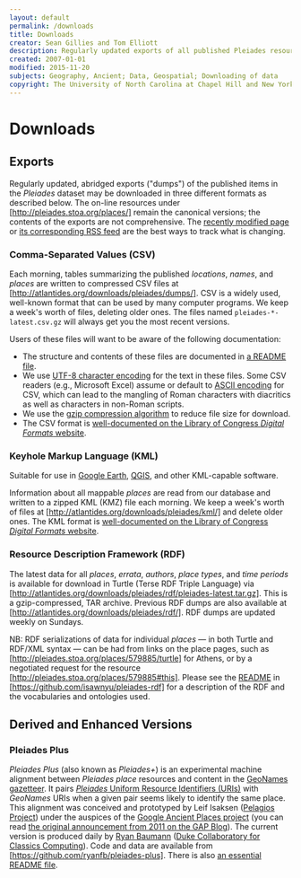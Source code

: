 ```yaml
---
layout: default
permalink: /downloads
title: Downloads
creator: Sean Gillies and Tom Elliott
description: Regularly updated exports of all published Pleiades resources are available in multiple formats including CSV, KML, and RDF.
created: 2007-01-01
modified: 2015-11-20
subjects: Geography, Ancient; Data, Geospatial; Downloading of data
copyright: The University of North Carolina at Chapel Hill and New York University
---
```


# Downloads

## Exports

Regularly updated, abridged exports ("dumps") of the published items in the _Pleiades_ dataset may be downloaded in three different formats as described below. The on-line resources under [http://pleiades.stoa.org/places/] remain the canonical versions; the contents of the exports are not comprehensive. The [recently modified page](http://pleiades.stoa.org/recently_modified) or [its corresponding RSS feed](http://pleiades.stoa.org/news/changes/RSS) are the best ways to track what is changing.

### Comma-Separated Values (CSV)

Each morning, tables summarizing the published _locations_, _names_, and _places_ are written to compressed CSV files at [http://atlantides.org/downloads/pleiades/dumps/]. CSV is a widely used, well-known format that can be used by many computer programs. We keep a week's worth of files, deleting older ones. The files named `pleiades-*-latest.csv.gz` will always get you the most recent versions.

Users of these files will want to be aware of the following documentation:

*   The structure and contents of these files are documented in [a README file](http://atlantides.org/downloads/pleiades/dumps/README.txt).
*   We use [UTF-8 character encoding](https://en.wikipedia.org/wiki/UTF-8) for the text in these files. Some CSV readers (e.g., Microsoft Excel) assume or default to [ASCII encoding](https://en.wikipedia.org/wiki/ASCII) for CSV, which can lead to the mangling of Roman characters with diacritics as well as characters in non-Roman scripts.
*   We use the [gzip compression algorithm](https://en.wikipedia.org/wiki/Gzip) to reduce file size for download.
*   The CSV format is [well-documented on the Library of Congress _Digital Formats_ website](http://www.digitalpreservation.gov/formats/fdd/fdd000323.shtml "CSV format documentation from the Library of Congress").

### Keyhole Markup Language (KML)

Suitable for use in [Google Earth](https://www.google.com/earth/), [QGIS](http://www.qgis.org/en/site/), and other KML-capable software.

Information about all mappable _places_ are read from our database and written to a zipped KML (KMZ) file each morning. We keep a week's worth of files at [http://atlantides.org/downloads/pleiades/kml/] and delete older ones. The KML format is [well-documented on the Library of Congress _Digital Formats_ website](http://www.digitalpreservation.gov/formats/fdd/fdd000340.shtml "KML format documentation from the Library of Congress").

### Resource Description Framework (RDF)

The latest data for all _places_, _errata_, _authors_, _place types_, and _time periods_ is available for download in Turtle (Terse RDF Triple Language) via [http://atlantides.org/downloads/pleiades/rdf/pleiades-latest.tar.gz]. This is a gzip-compressed, TAR archive. Previous RDF dumps are also available at [http://atlantides.org/downloads/pleiades/rdf/]. RDF dumps are updated weekly on Sundays.

NB: RDF serializations of data for individual _places_ — in both Turtle and RDF/XML syntax — can be had from links on the place pages, such as [http://pleiades.stoa.org/places/579885/turtle] for Athens, or by a negotiated request for the resource [http://pleiades.stoa.org/places/579885#this]. Please see the [README](https://github.com/isawnyu/pleiades-rdf/blob/master/README.rst) in [https://github.com/isawnyu/pleiades-rdf] for a description of the RDF and the vocabularies and ontologies used.

## Derived and Enhanced Versions

### Pleiades Plus

_Pleiades Plus_ (also known as _Pleiades+_) is an experimental machine alignment between _Pleiades_ _place_ resources and content in the [GeoNames gazetteer](http://www.geonames.org/). It pairs [_Pleiades_ Uniform Resource Identifiers (URIs)](http://pleiades.stoa.org/help/what-are-pleiades-uris) with _GeoNames_ URIs when a given pair seems likely to identify the same place. This alignment was conceived and prototyped by Leif Isaksen ([Pelagios Project](http://pelagios-project.blogspot.com/)) under the auspices of the [Google Ancient Places project](http://googleancientplaces.wordpress.com/about/) (you can read [the original announcement from 2011 on the GAP Blog](http://googleancientplaces.wordpress.com/2011/01/24/pleiades-adapting-the-ancient-world-gazetteer-for-gap-%E2%80%93-by-leif-isaksen/)). The current version is produced daily by [Ryan Baumann](http://ryanfb.github.io/) ([Duke Collaboratory for Classics Computing](http://blogs.library.duke.edu/dcthree/)). Code and data are available from [https://github.com/ryanfb/pleiades-plus]. There is also [an essential README file](https://github.com/ryanfb/pleiades-plus/blob/master/README.md).
